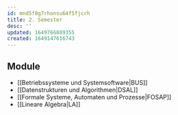 ```yaml
---
id: mnd5f0g7rhonsu64f5fjcrh
title: 2. Semester
desc: ''
updated: 1649766889355
created: 1649147616743
---
```



## Module
- [[Betriebssysteme und Systemsoftware|BUS]]
- [[Datenstrukturen und Algorithmen|DSAL]]
- [[Formale Systeme, Automaten und Prozesse|FOSAP]]
- [[Lineare Algebra|LA]]
